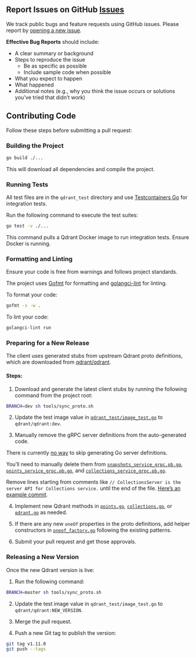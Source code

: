 ## Report Issues on GitHub [Issues](https://github.com/qdrant/go-client/issues)

We track public bugs and feature requests using GitHub issues. Please report by [opening a new issue](https://github.com/qdrant/go-client/issues/new).

**Effective Bug Reports** should include:

- A clear summary or background
- Steps to reproduce the issue
  - Be as specific as possible
  - Include sample code when possible
- What you expect to happen
- What happened
- Additional notes (e.g., why you think the issue occurs or solutions you’ve tried that didn’t work)

## Contributing Code

Follow these steps before submitting a pull request:

### Building the Project

```bash
go build ./...
```

This will download all dependencies and compile the project.

### Running Tests

All test files are in the `qdrant_test` directory and use [Testcontainers Go](https://golang.testcontainers.org/) for integration tests.

Run the following command to execute the test suites:

```bash
go test -v ./...
```

This command pulls a Qdrant Docker image to run integration tests. Ensure Docker is running.

### Formatting and Linting

Ensure your code is free from warnings and follows project standards.

The project uses [Gofmt](https://go.dev/blog/gofmt) for formatting and [golangci-lint](https://github.com/golangci/golangci-lint) for linting.

To format your code:

```bash
gofmt -s -w .
```

To lint your code:

```bash
golangci-lint run
```

### Preparing for a New Release

The client uses generated stubs from upstream Qdrant proto definitions, which are downloaded from [qdrant/qdrant](https://github.com/qdrant/qdrant/tree/master/lib/api/src/grpc/proto).

#### Steps:

1. Download and generate the latest client stubs by running the following command from the project root:

```bash
BRANCH=dev sh tools/sync_proto.sh
```

2. Update the test image value in [`qdrant_test/image_test.go`](https://github.com/qdrant/go-client/blob/new-client/qdrant_test/image_test.go) to `qdrant/qdrant:dev`.

3. Manually remove the gRPC server definitions from the auto-generated code. 

There is currently [no way](https://github.com/golang/protobuf/issues/373) to skip generating Go server definitions.

You’ll need to manually delete them from [`snapshots_service_grpc.pb.go`](https://github.com/qdrant/go-client/blob/new-client/qdrant/snapshots_service_grpc.pb.go), [`points_service_grpc.pb.go`](https://github.com/qdrant/go-client/blob/new-client/qdrant/points_service.pb.go), and [`collections_service_grpc.pb.go`](https://github.com/qdrant/go-client/blob/new-client/qdrant/collections_service_grpc.pb.go).

Remove lines starting from comments like `// CollectionsServer is the server API for Collections service.` until the end of the file. [Here’s an example commit](https://github.com/qdrant/go-client/commit/6d04e31bb2acccf54f964a634df8930533642892).

4. Implement new Qdrant methods in [`points.go`](https://github.com/qdrant/go-client/blob/new-client/qdrant/points.go), [`collections.go`](https://github.com/qdrant/go-client/blob/new-client/qdrant/collections.go), or [`qdrant.go`](https://github.com/qdrant/go-client/blob/new-client/qdrant/qdrant.go) as needed.

5. If there are any new `oneOf` properties in the proto definitions, add helper constructors in [`oneof_factory.go`](https://github.com/qdrant/go-client/blob/new-client/qdrant/oneof_factory.go) following the existing patterns.

6. Submit your pull request and get those approvals.

### Releasing a New Version

Once the new Qdrant version is live:

1. Run the following command:

```bash
BRANCH=master sh tools/sync_proto.sh
```

2. Update the test image value in `qdrant_test/image_test.go` to `qdrant/qdrant:NEW_VERSION`.

3. Merge the pull request.

4. Push a new Git tag to publish the version:

```bash
git tag v1.11.0
git push --tags
```
